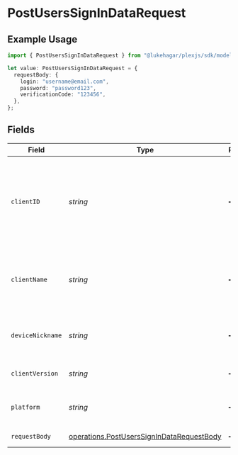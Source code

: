 # PostUsersSignInDataRequest

## Example Usage

```typescript
import { PostUsersSignInDataRequest } from "@lukehagar/plexjs/sdk/models/operations";

let value: PostUsersSignInDataRequest = {
  requestBody: {
    login: "username@email.com",
    password: "password123",
    verificationCode: "123456",
  },
};
```

## Fields

| Field                                                                                                         | Type                                                                                                          | Required                                                                                                      | Description                                                                                                   | Example                                                                                                       |
| ------------------------------------------------------------------------------------------------------------- | ------------------------------------------------------------------------------------------------------------- | ------------------------------------------------------------------------------------------------------------- | ------------------------------------------------------------------------------------------------------------- | ------------------------------------------------------------------------------------------------------------- |
| `clientID`                                                                                                    | *string*                                                                                                      | :heavy_minus_sign:                                                                                            | An opaque identifier unique to the client (UUID, serial number, or other unique device ID)                    | 3381b62b-9ab7-4e37-827b-203e9809eb58                                                                          |
| `clientName`                                                                                                  | *string*                                                                                                      | :heavy_minus_sign:                                                                                            | The name of the client application. (Plex Web, Plex Media Server, etc.)                                       | Plex for Roku                                                                                                 |
| `deviceNickname`                                                                                              | *string*                                                                                                      | :heavy_minus_sign:                                                                                            | A relatively friendly name for the client device                                                              | Roku 3                                                                                                        |
| `clientVersion`                                                                                               | *string*                                                                                                      | :heavy_minus_sign:                                                                                            | The version of the client application.                                                                        | 2.4.1                                                                                                         |
| `platform`                                                                                                    | *string*                                                                                                      | :heavy_minus_sign:                                                                                            | The platform of the client application.                                                                       | Roku                                                                                                          |
| `requestBody`                                                                                                 | [operations.PostUsersSignInDataRequestBody](../../../sdk/models/operations/postuserssignindatarequestbody.md) | :heavy_minus_sign:                                                                                            | Login credentials                                                                                             |                                                                                                               |